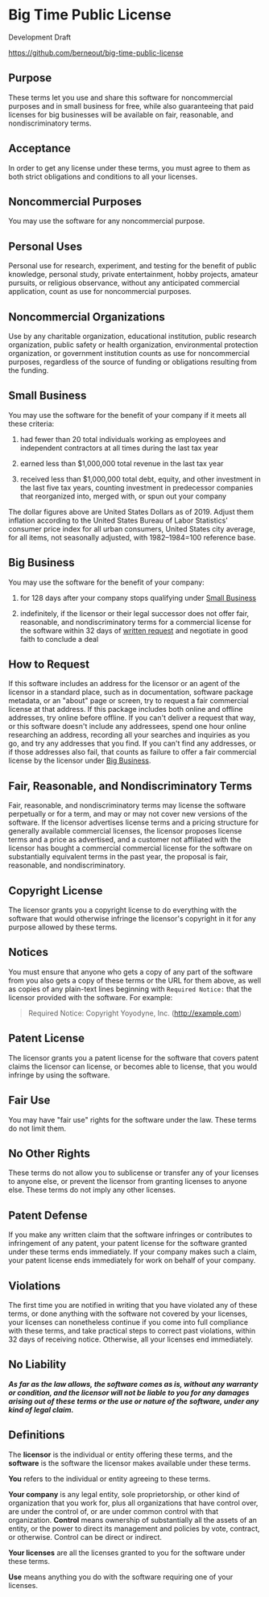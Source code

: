 # Big Time Public License

Development Draft

<https://github.com/berneout/big-time-public-license>

## Purpose

These terms let you use and share this software for noncommercial purposes and in small business for free, while also guaranteeing that paid licenses for big businesses will be available on fair, reasonable, and nondiscriminatory terms.

## Acceptance

In order to get any license under these terms, you must agree to them as both strict obligations and conditions to all your licenses.

## Noncommercial Purposes

You may use the software for any noncommercial purpose.

## Personal Uses

Personal use for research, experiment, and testing for the benefit of public knowledge, personal study, private entertainment, hobby projects, amateur pursuits, or religious observance, without any anticipated commercial application, count as use for noncommercial purposes.

## Noncommercial Organizations

Use by any charitable organization, educational institution, public research organization, public safety or health organization, environmental protection organization, or government institution counts as use for noncommercial purposes, regardless of the source of funding or obligations resulting from the funding.

## Small Business

You may use the software for the benefit of your company if it meets all these criteria:

1.  had fewer than 20 total individuals working as employees and independent contractors at all times during the last tax year

2.  earned less than $1,000,000 total revenue in the last tax year

3.  received less than $1,000,000 total debt, equity, and other investment in the last five tax years, counting investment in predecessor companies that reorganized into, merged with, or spun out your company

The dollar figures above are United States Dollars as of 2019.  Adjust them inflation according to the United States Bureau of Labor Statistics' consumer price index for all urban consumers, United States city average, for all items, not seasonally adjusted, with 1982–1984=100 reference base.

## Big Business

You may use the software for the benefit of your company:

1.  for 128 days after your company stops qualifying under [Small Business](#small-business)

2.  indefinitely, if the licensor or their legal successor does not offer fair, reasonable, and nondiscriminatory terms for a commercial license for the software within 32 days of [written request](#how-to-request) and negotiate in good faith to conclude a deal

## How to Request

If this software includes an address for the licensor or an agent of the licensor in a standard place, such as in documentation, software package metadata, or an "about" page or screen, try to request a fair commercial license at that address.  If this package includes both online and offline addresses, try online before offline.  If you can't deliver a request that way, or this software doesn't include any addressees, spend one hour online researching an address, recording all your searches and inquiries as you go, and try any addresses that you find.  If you can't find any addresses, or if those addresses also fail, that counts as failure to offer a fair commercial license by the licensor under [Big Business](#big-business).

## Fair, Reasonable, and Nondiscriminatory Terms

Fair, reasonable, and nondiscriminatory terms may license the software perpetually or for a term, and may or may not cover new versions of the software.  If the licensor advertises license terms and a pricing structure for generally available commercial licenses, the licensor proposes license terms and a price as advertised, and a customer not affiliated with the licensor has bought a commercial commercial license for the software on substantially equivalent terms in the past year, the proposal is fair, reasonable, and nondiscriminatory.

## Copyright License

The licensor grants you a copyright license to do everything with the software that would otherwise infringe the licensor's copyright in it for any purpose allowed by these terms.

## Notices

You must ensure that anyone who gets a copy of any part of the software from you also gets a copy of these terms or the URL for them above, as well as copies of any plain-text lines beginning with `Required Notice:` that the licensor provided with the software.  For example:

> Required Notice: Copyright Yoyodyne, Inc. (http://example.com)

## Patent License

The licensor grants you a patent license for the software that covers patent claims the licensor can license, or becomes able to license, that you would infringe by using the software.

## Fair Use

You may have "fair use" rights for the software under the law. These terms do not limit them.

## No Other Rights

These terms do not allow you to sublicense or transfer any of your licenses to anyone else, or prevent the licensor from granting licenses to anyone else.  These terms do not imply any other licenses.

## Patent Defense

If you make any written claim that the software infringes or contributes to infringement of any patent, your patent license for the software granted under these terms ends immediately. If your company makes such a claim, your patent license ends immediately for work on behalf of your company.

## Violations

The first time you are notified in writing that you have violated any of these terms, or done anything with the software not covered by your licenses, your licenses can nonetheless continue if you come into full compliance with these terms, and take practical steps to correct past violations, within 32 days of receiving notice.  Otherwise, all your licenses end immediately.

## No Liability

***As far as the law allows, the software comes as is, without any warranty or condition, and the licensor will not be liable to you for any damages arising out of these terms or the use or nature of the software, under any kind of legal claim.***

## Definitions

The **licensor** is the individual or entity offering these terms, and the **software** is the software the licensor makes available under these terms.

**You** refers to the individual or entity agreeing to these terms.

**Your company** is any legal entity, sole proprietorship, or other kind of organization that you work for, plus all organizations that have control over, are under the control of, or are under common control with that organization.  **Control** means ownership of substantially all the assets of an entity, or the power to direct its management and policies by vote, contract, or otherwise.  Control can be direct or indirect.

**Your licenses** are all the licenses granted to you for the software under these terms.

**Use** means anything you do with the software requiring one of your licenses.

